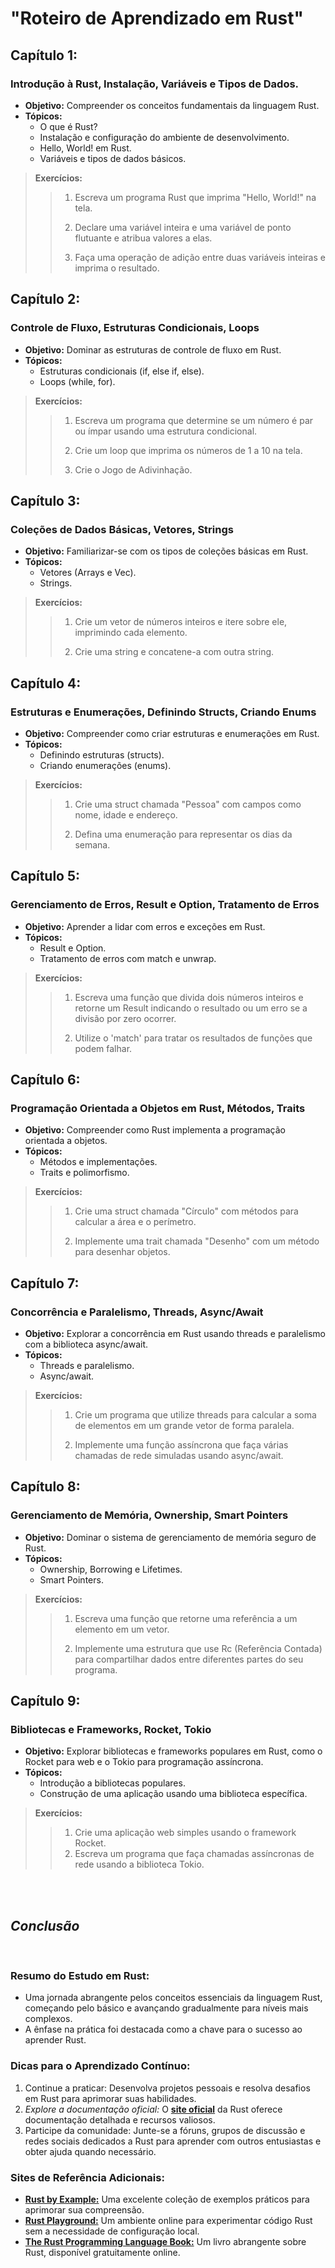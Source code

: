 # "Roteiro de Aprendizado em Rust"

## **Capítulo 1:**

### **Introdução à Rust, Instalação, Variáveis e Tipos de Dados.**

- **Objetivo:** Compreender os conceitos fundamentais da linguagem Rust.
- **Tópicos:** 
  - O que é Rust?
  - Instalação e configuração do ambiente de desenvolvimento.
  - Hello, World! em Rust.
  - Variáveis e tipos de dados básicos.  

> **Exercícios:**
>
>>1. Escreva um programa Rust que imprima "Hello, World!" na tela.
>>
>>2. Declare uma variável inteira e uma variável de ponto flutuante e atribua valores a elas.
>>
>>3. Faça uma operação de adição entre duas variáveis inteiras e imprima o resultado.

## **Capítulo 2:**

### **Controle de Fluxo, Estruturas Condicionais, Loops**

- **Objetivo:** Dominar as estruturas de controle de fluxo em Rust.
- **Tópicos:**
  - Estruturas condicionais (if, else if, else).
  - Loops (while, for).  

> **Exercícios:**
>
>>1. Escreva um programa que determine se um número é par ou ímpar usando uma estrutura condicional.
>>
>>2. Crie um loop que imprima os números de 1 a 10 na tela.
>>
>>3. Crie o Jogo de Adivinhação.

## **Capítulo 3:**

### **Coleções de Dados Básicas, Vetores, Strings**

- **Objetivo:** Familiarizar-se com os tipos de coleções básicas em Rust.
- **Tópicos:**
  - Vetores (Arrays e Vec).
  - Strings.  

>**Exercícios:**
>
>>1. Crie um vetor de números inteiros e itere sobre ele, imprimindo cada elemento.
>>
>>2. Crie uma string e concatene-a com outra string.

## **Capítulo 4:**

### **Estruturas e Enumerações, Definindo Structs, Criando Enums**

- **Objetivo:** Compreender como criar estruturas e enumerações em Rust.
- **Tópicos:**
  - Definindo estruturas (structs).
  - Criando enumerações (enums).  

>**Exercícios:**
>
>>1. Crie uma struct chamada "Pessoa" com campos como nome, idade e endereço.
>>
>>2. Defina uma enumeração para representar os dias da semana.

## **Capítulo 5:**

### **Gerenciamento de Erros, Result e Option, Tratamento de Erros**

- **Objetivo:** Aprender a lidar com erros e exceções em Rust.
- **Tópicos:**
  - Result e Option.
  - Tratamento de erros com match e unwrap.  

> **Exercícios:**
>
>>1. Escreva uma função que divida dois números inteiros e retorne um Result indicando o resultado ou um erro se a divisão por zero ocorrer.
>>
>>2. Utilize o 'match' para tratar os resultados de funções que podem falhar.

## **Capítulo 6:**

### **Programação Orientada a Objetos em Rust, Métodos, Traits**

- **Objetivo:** Compreender como Rust implementa a programação orientada a objetos.
- **Tópicos:**
  - Métodos e implementações.
  - Traits e polimorfismo.  

> **Exercícios:**
>
>>1. Crie uma struct chamada "Círculo" com métodos para calcular a área e o perímetro.
>>
>>2. Implemente uma trait chamada "Desenho" com um método para desenhar objetos. 

## **Capítulo 7:**

### **Concorrência e Paralelismo, Threads, Async/Await**

- **Objetivo:** Explorar a concorrência em Rust usando threads e paralelismo com a biblioteca async/await.
- **Tópicos:**
  - Threads e paralelismo.
  - Async/await.  

>**Exercícios:**
>
>>1. Crie um programa que utilize threads para calcular a soma de elementos em um grande vetor de forma paralela.
>>
>>2. Implemente uma função assíncrona que faça várias chamadas de rede simuladas usando async/await.

## **Capítulo 8:**

### **Gerenciamento de Memória, Ownership, Smart Pointers**

- **Objetivo:** Dominar o sistema de gerenciamento de memória seguro de Rust.
- **Tópicos:**
  - Ownership, Borrowing e Lifetimes.
  - Smart Pointers.  

>**Exercícios:**
>
>>1. Escreva uma função que retorne uma referência a um elemento em um vetor.
>>
>>2. Implemente uma estrutura que use Rc (Referência Contada) para compartilhar dados entre diferentes partes do seu programa.

## **Capítulo 9:**

### **Bibliotecas e Frameworks, Rocket, Tokio**

- **Objetivo:** Explorar bibliotecas e frameworks populares em Rust, como o Rocket para web e o Tokio para programação assíncrona.
- **Tópicos:**
  - Introdução a bibliotecas populares.
  - Construção de uma aplicação usando uma biblioteca específica.  

> **Exercícios:**
>
>>1. Crie uma aplicação web simples usando o framework Rocket.
>>2. Escreva um programa que faça chamadas assíncronas de rede usando a biblioteca Tokio.

<br>
<br> 

## *Conclusão*  
<br>

### **Resumo do Estudo em Rust:**

- Uma jornada abrangente pelos conceitos essenciais da linguagem Rust, começando pelo básico e avançando gradualmente para níveis mais complexos.
- A ênfase na prática foi destacada como a chave para o sucesso ao aprender Rust.

### **Dicas para o Aprendizado Contínuo:**

1. Continue a praticar: Desenvolva projetos pessoais e resolva desafios em Rust para aprimorar suas habilidades.
2. *Explore a documentação oficial:* O [**site oficial**](https://www.rust-lang.org/) da Rust oferece documentação detalhada e recursos valiosos.
3. Participe da comunidade: Junte-se a fóruns, grupos de discussão e redes sociais dedicados a Rust para aprender com outros entusiastas e obter ajuda quando necessário.

### **Sites de Referência Adicionais:**

- [**Rust by Example:**](https://doc.rust-lang.org/rust-by-example/) Uma excelente coleção de exemplos práticos para aprimorar sua compreensão.
- [**Rust Playground:**](https://play.rust-lang.org/) Um ambiente online para experimentar código Rust sem a necessidade de configuração local.
- [**The Rust Programming Language Book:**](https://doc.rust-lang.org/book/) Um livro abrangente sobre Rust, disponível gratuitamente online.